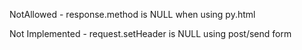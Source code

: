 NotAllowed - 
response.method is NULL when using py.html

Not Implemented - 
request.setHeader is NULL using post/send form
